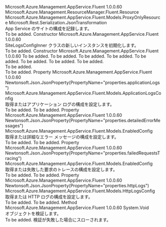 <Type Name="SiteLogsConfigInner" FullName="Microsoft.Azure.Management.AppService.Fluent.Models.SiteLogsConfigInner">
  <TypeSignature Language="C#" Value="public class SiteLogsConfigInner : Microsoft.Azure.Management.AppService.Fluent.Models.ProxyOnlyResource" />
  <TypeSignature Language="ILAsm" Value=".class public auto ansi beforefieldinit SiteLogsConfigInner extends Microsoft.Azure.Management.AppService.Fluent.Models.ProxyOnlyResource" />
  <TypeSignature Language="DocId" Value="T:Microsoft.Azure.Management.AppService.Fluent.Models.SiteLogsConfigInner" />
  <TypeSignature Language="VB.NET" Value="Public Class SiteLogsConfigInner&#xA;Inherits ProxyOnlyResource" />
  <TypeSignature Language="F#" Value="type SiteLogsConfigInner = class&#xA;    inherit ProxyOnlyResource" />
  <AssemblyInfo>
    <AssemblyName>Microsoft.Azure.Management.AppService.Fluent</AssemblyName>
    <AssemblyVersion>1.0.0.60</AssemblyVersion>
  </AssemblyInfo>
  <Base>
    <BaseTypeName>Microsoft.Azure.Management.ResourceManager.Fluent.Resource</BaseTypeName>
    <BaseTypeName FrameworkAlternate="azure-dotnet">Microsoft.Azure.Management.AppService.Fluent.Models.ProxyOnlyResource</BaseTypeName>
  </Base>
  <Interfaces />
  <Attributes>
    <Attribute>
      <AttributeName>Microsoft.Rest.Serialization.JsonTransformation</AttributeName>
    </Attribute>
  </Attributes>
  <Docs>
    <summary>
            App Service のサイトの構成を記録します。
            </summary>
    <remarks>To be added.</remarks>
  </Docs>
  <Members>
    <Member MemberName=".ctor">
      <MemberSignature Language="C#" Value="public SiteLogsConfigInner ();" />
      <MemberSignature Language="ILAsm" Value=".method public hidebysig specialname rtspecialname instance void .ctor() cil managed" />
      <MemberSignature Language="DocId" Value="M:Microsoft.Azure.Management.AppService.Fluent.Models.SiteLogsConfigInner.#ctor" />
      <MemberSignature Language="VB.NET" Value="Public Sub New ()" />
      <MemberType>Constructor</MemberType>
      <AssemblyInfo>
        <AssemblyName>Microsoft.Azure.Management.AppService.Fluent</AssemblyName>
        <AssemblyVersion>1.0.0.60</AssemblyVersion>
      </AssemblyInfo>
      <Parameters />
      <Docs>
        <summary>
            SiteLogsConfigInner クラスの新しいインスタンスを初期化します。
            </summary>
        <remarks>To be added.</remarks>
      </Docs>
    </Member>
    <Member MemberName=".ctor">
      <MemberSignature Language="C#" Value="public SiteLogsConfigInner (string id = null, string name = null, string kind = null, string type = null, Microsoft.Azure.Management.AppService.Fluent.Models.ApplicationLogsConfig applicationLogs = null, Microsoft.Azure.Management.AppService.Fluent.Models.HttpLogsConfig httpLogs = null, Microsoft.Azure.Management.AppService.Fluent.Models.EnabledConfig failedRequestsTracing = null, Microsoft.Azure.Management.AppService.Fluent.Models.EnabledConfig detailedErrorMessages = null);" />
      <MemberSignature Language="ILAsm" Value=".method public hidebysig specialname rtspecialname instance void .ctor(string id, string name, string kind, string type, class Microsoft.Azure.Management.AppService.Fluent.Models.ApplicationLogsConfig applicationLogs, class Microsoft.Azure.Management.AppService.Fluent.Models.HttpLogsConfig httpLogs, class Microsoft.Azure.Management.AppService.Fluent.Models.EnabledConfig failedRequestsTracing, class Microsoft.Azure.Management.AppService.Fluent.Models.EnabledConfig detailedErrorMessages) cil managed" />
      <MemberSignature Language="DocId" Value="M:Microsoft.Azure.Management.AppService.Fluent.Models.SiteLogsConfigInner.#ctor(System.String,System.String,System.String,System.String,Microsoft.Azure.Management.AppService.Fluent.Models.ApplicationLogsConfig,Microsoft.Azure.Management.AppService.Fluent.Models.HttpLogsConfig,Microsoft.Azure.Management.AppService.Fluent.Models.EnabledConfig,Microsoft.Azure.Management.AppService.Fluent.Models.EnabledConfig)" />
      <MemberSignature Language="VB.NET" Value="Public Sub New (Optional id As String = null, Optional name As String = null, Optional kind As String = null, Optional type As String = null, Optional applicationLogs As ApplicationLogsConfig = null, Optional httpLogs As HttpLogsConfig = null, Optional failedRequestsTracing As EnabledConfig = null, Optional detailedErrorMessages As EnabledConfig = null)" />
      <MemberSignature Language="F#" Value="new Microsoft.Azure.Management.AppService.Fluent.Models.SiteLogsConfigInner : string * string * string * string * Microsoft.Azure.Management.AppService.Fluent.Models.ApplicationLogsConfig * Microsoft.Azure.Management.AppService.Fluent.Models.HttpLogsConfig * Microsoft.Azure.Management.AppService.Fluent.Models.EnabledConfig * Microsoft.Azure.Management.AppService.Fluent.Models.EnabledConfig -&gt; Microsoft.Azure.Management.AppService.Fluent.Models.SiteLogsConfigInner" Usage="new Microsoft.Azure.Management.AppService.Fluent.Models.SiteLogsConfigInner (id, name, kind, type, applicationLogs, httpLogs, failedRequestsTracing, detailedErrorMessages)" />
      <MemberType>Constructor</MemberType>
      <AssemblyInfo>
        <AssemblyName>Microsoft.Azure.Management.AppService.Fluent</AssemblyName>
        <AssemblyVersion>1.0.0.60</AssemblyVersion>
      </AssemblyInfo>
      <Parameters>
        <Parameter Name="id" Type="System.String" />
        <Parameter Name="name" Type="System.String" />
        <Parameter Name="kind" Type="System.String" />
        <Parameter Name="type" Type="System.String" />
        <Parameter Name="applicationLogs" Type="Microsoft.Azure.Management.AppService.Fluent.Models.ApplicationLogsConfig" />
        <Parameter Name="httpLogs" Type="Microsoft.Azure.Management.AppService.Fluent.Models.HttpLogsConfig" />
        <Parameter Name="failedRequestsTracing" Type="Microsoft.Azure.Management.AppService.Fluent.Models.EnabledConfig" />
        <Parameter Name="detailedErrorMessages" Type="Microsoft.Azure.Management.AppService.Fluent.Models.EnabledConfig" />
      </Parameters>
      <Docs>
        <param name="id">To be added.</param>
        <param name="name">To be added.</param>
        <param name="kind">To be added.</param>
        <param name="type">To be added.</param>
        <param name="applicationLogs">To be added.</param>
        <param name="httpLogs">To be added.</param>
        <param name="failedRequestsTracing">To be added.</param>
        <param name="detailedErrorMessages">To be added.</param>
        <summary>To be added.</summary>
        <remarks>To be added.</remarks>
      </Docs>
    </Member>
    <Member MemberName="ApplicationLogs">
      <MemberSignature Language="C#" Value="public Microsoft.Azure.Management.AppService.Fluent.Models.ApplicationLogsConfig ApplicationLogs { get; set; }" />
      <MemberSignature Language="ILAsm" Value=".property instance class Microsoft.Azure.Management.AppService.Fluent.Models.ApplicationLogsConfig ApplicationLogs" />
      <MemberSignature Language="DocId" Value="P:Microsoft.Azure.Management.AppService.Fluent.Models.SiteLogsConfigInner.ApplicationLogs" />
      <MemberSignature Language="VB.NET" Value="Public Property ApplicationLogs As ApplicationLogsConfig" />
      <MemberSignature Language="F#" Value="member this.ApplicationLogs : Microsoft.Azure.Management.AppService.Fluent.Models.ApplicationLogsConfig with get, set" Usage="Microsoft.Azure.Management.AppService.Fluent.Models.SiteLogsConfigInner.ApplicationLogs" />
      <MemberType>Property</MemberType>
      <AssemblyInfo>
        <AssemblyName>Microsoft.Azure.Management.AppService.Fluent</AssemblyName>
        <AssemblyVersion>1.0.0.60</AssemblyVersion>
      </AssemblyInfo>
      <Attributes>
        <Attribute>
          <AttributeName>Newtonsoft.Json.JsonProperty(PropertyName="properties.applicationLogs")</AttributeName>
        </Attribute>
      </Attributes>
      <ReturnValue>
        <ReturnType>Microsoft.Azure.Management.AppService.Fluent.Models.ApplicationLogsConfig</ReturnType>
      </ReturnValue>
      <Docs>
        <summary>
            取得またはアプリケーション ログの構成を設定します。
            </summary>
        <value>To be added.</value>
        <remarks>To be added.</remarks>
      </Docs>
    </Member>
    <Member MemberName="DetailedErrorMessages">
      <MemberSignature Language="C#" Value="public Microsoft.Azure.Management.AppService.Fluent.Models.EnabledConfig DetailedErrorMessages { get; set; }" />
      <MemberSignature Language="ILAsm" Value=".property instance class Microsoft.Azure.Management.AppService.Fluent.Models.EnabledConfig DetailedErrorMessages" />
      <MemberSignature Language="DocId" Value="P:Microsoft.Azure.Management.AppService.Fluent.Models.SiteLogsConfigInner.DetailedErrorMessages" />
      <MemberSignature Language="VB.NET" Value="Public Property DetailedErrorMessages As EnabledConfig" />
      <MemberSignature Language="F#" Value="member this.DetailedErrorMessages : Microsoft.Azure.Management.AppService.Fluent.Models.EnabledConfig with get, set" Usage="Microsoft.Azure.Management.AppService.Fluent.Models.SiteLogsConfigInner.DetailedErrorMessages" />
      <MemberType>Property</MemberType>
      <AssemblyInfo>
        <AssemblyName>Microsoft.Azure.Management.AppService.Fluent</AssemblyName>
        <AssemblyVersion>1.0.0.60</AssemblyVersion>
      </AssemblyInfo>
      <Attributes>
        <Attribute>
          <AttributeName>Newtonsoft.Json.JsonProperty(PropertyName="properties.detailedErrorMessages")</AttributeName>
        </Attribute>
      </Attributes>
      <ReturnValue>
        <ReturnType>Microsoft.Azure.Management.AppService.Fluent.Models.EnabledConfig</ReturnType>
      </ReturnValue>
      <Docs>
        <summary>
            取得または詳細なエラー メッセージの構成を設定します。
            </summary>
        <value>To be added.</value>
        <remarks>To be added.</remarks>
      </Docs>
    </Member>
    <Member MemberName="FailedRequestsTracing">
      <MemberSignature Language="C#" Value="public Microsoft.Azure.Management.AppService.Fluent.Models.EnabledConfig FailedRequestsTracing { get; set; }" />
      <MemberSignature Language="ILAsm" Value=".property instance class Microsoft.Azure.Management.AppService.Fluent.Models.EnabledConfig FailedRequestsTracing" />
      <MemberSignature Language="DocId" Value="P:Microsoft.Azure.Management.AppService.Fluent.Models.SiteLogsConfigInner.FailedRequestsTracing" />
      <MemberSignature Language="VB.NET" Value="Public Property FailedRequestsTracing As EnabledConfig" />
      <MemberSignature Language="F#" Value="member this.FailedRequestsTracing : Microsoft.Azure.Management.AppService.Fluent.Models.EnabledConfig with get, set" Usage="Microsoft.Azure.Management.AppService.Fluent.Models.SiteLogsConfigInner.FailedRequestsTracing" />
      <MemberType>Property</MemberType>
      <AssemblyInfo>
        <AssemblyName>Microsoft.Azure.Management.AppService.Fluent</AssemblyName>
        <AssemblyVersion>1.0.0.60</AssemblyVersion>
      </AssemblyInfo>
      <Attributes>
        <Attribute>
          <AttributeName>Newtonsoft.Json.JsonProperty(PropertyName="properties.failedRequestsTracing")</AttributeName>
        </Attribute>
      </Attributes>
      <ReturnValue>
        <ReturnType>Microsoft.Azure.Management.AppService.Fluent.Models.EnabledConfig</ReturnType>
      </ReturnValue>
      <Docs>
        <summary>
            取得または失敗した要求のトレースの構成を設定します。
            </summary>
        <value>To be added.</value>
        <remarks>To be added.</remarks>
      </Docs>
    </Member>
    <Member MemberName="HttpLogs">
      <MemberSignature Language="C#" Value="public Microsoft.Azure.Management.AppService.Fluent.Models.HttpLogsConfig HttpLogs { get; set; }" />
      <MemberSignature Language="ILAsm" Value=".property instance class Microsoft.Azure.Management.AppService.Fluent.Models.HttpLogsConfig HttpLogs" />
      <MemberSignature Language="DocId" Value="P:Microsoft.Azure.Management.AppService.Fluent.Models.SiteLogsConfigInner.HttpLogs" />
      <MemberSignature Language="VB.NET" Value="Public Property HttpLogs As HttpLogsConfig" />
      <MemberSignature Language="F#" Value="member this.HttpLogs : Microsoft.Azure.Management.AppService.Fluent.Models.HttpLogsConfig with get, set" Usage="Microsoft.Azure.Management.AppService.Fluent.Models.SiteLogsConfigInner.HttpLogs" />
      <MemberType>Property</MemberType>
      <AssemblyInfo>
        <AssemblyName>Microsoft.Azure.Management.AppService.Fluent</AssemblyName>
        <AssemblyVersion>1.0.0.60</AssemblyVersion>
      </AssemblyInfo>
      <Attributes>
        <Attribute>
          <AttributeName>Newtonsoft.Json.JsonProperty(PropertyName="properties.httpLogs")</AttributeName>
        </Attribute>
      </Attributes>
      <ReturnValue>
        <ReturnType>Microsoft.Azure.Management.AppService.Fluent.Models.HttpLogsConfig</ReturnType>
      </ReturnValue>
      <Docs>
        <summary>
            取得または HTTP ログの構成を設定します。
            </summary>
        <value>To be added.</value>
        <remarks>To be added.</remarks>
      </Docs>
    </Member>
    <Member MemberName="Validate">
      <MemberSignature Language="C#" Value="public virtual void Validate ();" />
      <MemberSignature Language="ILAsm" Value=".method public hidebysig newslot virtual instance void Validate() cil managed" />
      <MemberSignature Language="DocId" Value="M:Microsoft.Azure.Management.AppService.Fluent.Models.SiteLogsConfigInner.Validate" />
      <MemberSignature Language="VB.NET" Value="Public Overridable Sub Validate ()" />
      <MemberSignature Language="F#" Value="abstract member Validate : unit -&gt; unit&#xA;override this.Validate : unit -&gt; unit" Usage="siteLogsConfigInner.Validate " />
      <MemberType>Method</MemberType>
      <AssemblyInfo>
        <AssemblyName>Microsoft.Azure.Management.AppService.Fluent</AssemblyName>
        <AssemblyVersion>1.0.0.60</AssemblyVersion>
      </AssemblyInfo>
      <ReturnValue>
        <ReturnType>System.Void</ReturnType>
      </ReturnValue>
      <Parameters />
      <Docs>
        <summary>
            オブジェクトを検証します。
            </summary>
        <remarks>To be added.</remarks>
        <exception cref="T:Microsoft.Rest.ValidationException">
            検証が失敗した場合にスローされます。
            </exception>
      </Docs>
    </Member>
  </Members>
</Type>